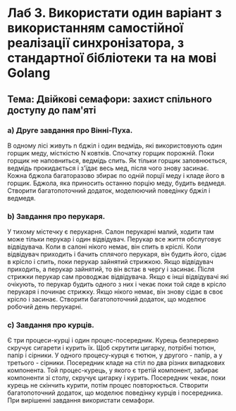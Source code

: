 # Лаб 3. Використати один варіант з використанням самостійної реалізації синхронізатора, з стандартної бібліотеки та на мові Golang
## Тема: Двійкові семафори: захист спільного доступу до пам'яті

### а) Друге завдання про Вінні-Пуха.
В одному лісі живуть n бджіл і один ведмідь, які використовують один горщик меду,
місткістю N ковтків. Спочатку горщик порожній. Поки горщик не наповниться, ведмідь спить. Як тільки горщик 
заповнюється, ведмідь прокидається і з'їдає весь мед, після чого знову засинає. Кожна бджола багаторазово збирає по 
одній порції меду і кладе його в горщик. Бджола, яка приносить останню порцію меду, будить ведмедя. Створити багатопоточний додаток, моделюючий поведінку бджіл і ведмедя.

### b) Завдання про перукаря.
У тихому містечку є перукарня. Салон перукарні малий, ходити там може тільки перукар і 
один відвідувач. Перукар все життя обслуговує відвідувача. Коли в салоні нікого немає, він спить в кріслі. Коли 
відвідувач приходить і бачить сплячого перукаря, він будить його, сідає в крісло і спить, поки перукар зайнятий 
стрижкою. Якщо відвідувач приходить, а перукар зайнятий, то він встає в чергу і засинає. Після стрижки перукар сам проводжає відвідувача. Якщо є інші відвідувачі які очікують, то перукар будить одного з них і чекає поки той сяде в крісло перукаря і починає стрижку. Якщо нікого немає, він знову сідає в своє крісло і засинає. Створити багатопоточний додаток, що моделює робочий день перукарні.

### c) Завдання про курців.
Є три процеси-курці і один процес-посередник. Курець безперервно скручує сигарети і курить 
їх. Щоб скрутити цигарку, потрібні тютюн, папір і сірники. У одного процесу-курця є тютюн, у другого - папір, а у третього - сірники. Посередник кладе на стіл по два різних випадкових компонента. Той процес-курець, у якого є третій компонент, забирає компоненти зі столу, скручує цигарку і курить. Посередник чекає, поки курець не скінчить курити, потім процес повторюється. Створити багатопоточний додаток, що моделює поведінку курців і посередника. При вирішенні завдання використати семафори.
 